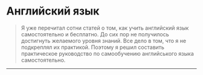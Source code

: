 # Английский язык

> Я уже перечитал сотни статей о том, как учить английский язык самостоятельно и бесплатно. До сих пор не получилось достигнуть желаемого уровня знаний. Все дело в том, что я не подкреплял их практикой. Поэтому я решил составить практическое руководство по самообучению английського языка самостоятельно.

---
